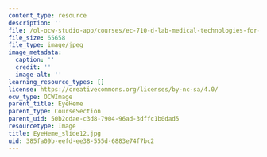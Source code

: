 ```yaml
---
content_type: resource
description: ''
file: /ol-ocw-studio-app/courses/ec-710-d-lab-medical-technologies-for-the-developing-world-spring-2010/385fa09beefdee38555d6883e74f7bc2_EyeHeme_slide12.jpg
file_size: 65658
file_type: image/jpeg
image_metadata:
  caption: ''
  credit: ''
  image-alt: ''
learning_resource_types: []
license: https://creativecommons.org/licenses/by-nc-sa/4.0/
ocw_type: OCWImage
parent_title: EyeHeme
parent_type: CourseSection
parent_uid: 50b2cdae-c3d8-7904-96ad-3dffc1b0dad5
resourcetype: Image
title: EyeHeme_slide12.jpg
uid: 385fa09b-eefd-ee38-555d-6883e74f7bc2
---
```

